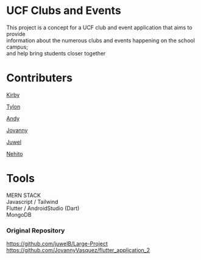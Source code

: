 # UCF Clubs and Events
This project is a concept for a UCF club and event application that aims to provide <br />
information about the numerous clubs and events happening on the school campus; <br />
and help bring students closer together

# Contributers
[Kirby](https://github.com/KirbysGit)

[Tylon](https://github.com/rTylon)

[Andy](https://github.com/csandynguyen1)

[Jovanny](https://github.com/JovannyVasquez)

[Juwel](https://github.com/juwelB)

[Nehito](https://github.com/NEHITO09)

# Tools
MERN STACK <br />
Javascript / Tailwind <br />
Flutter / AndroidStudio (Dart) <br />
MongoDB <br />

### Original Repository
https://github.com/juwelB/Large-Project <br />
https://github.com/JovannyVasquez/flutter_application_2
